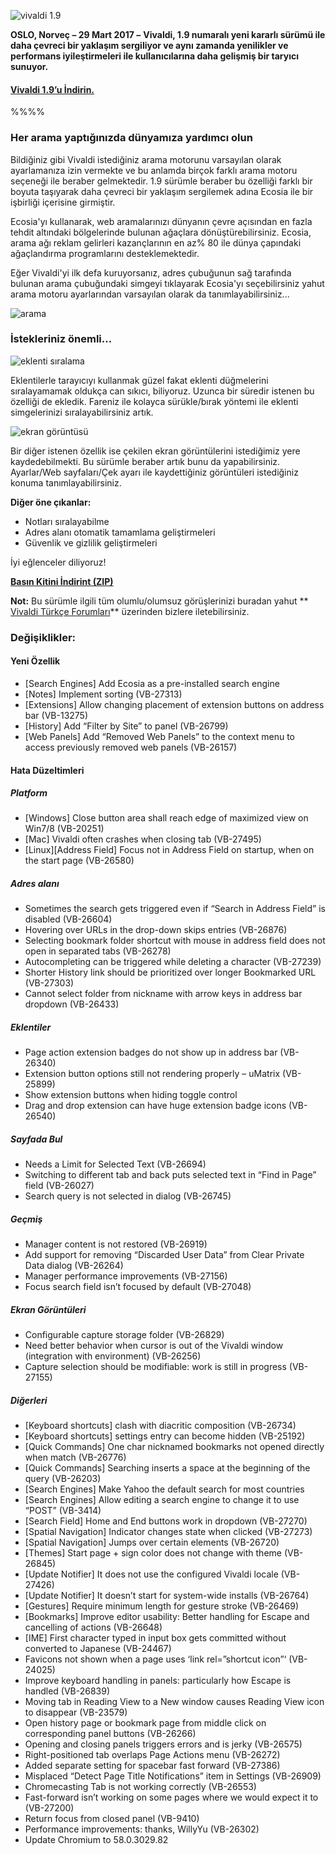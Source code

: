 ![vivaldi 1.9](http://res.cloudinary.com/vivaldi/image/upload/v1493276845/1-9-ecosia-2_ffpdgg.jpg#full-width)

**OSLO, Norveç – 29 Mart 2017 –**
**Vivaldi, 1.9 numaralı yeni kararlı sürümü ile daha çevreci bir yaklaşım sergiliyor ve aynı zamanda yenilikler ve performans iyileştirmeleri ile kullanıcılarına daha gelişmiş bir taryıcı sunuyor.**

#### [Vivaldi 1.9’u İndirin.](https://vivaldi.com/)

%%%%

### Her arama yaptığınızda dünyamıza yardımcı olun

Bildiğiniz gibi Vivaldi istediğiniz arama motorunu varsayılan olarak ayarlamanıza izin vermekte ve bu anlamda birçok farklı arama motoru seçeneği ile beraber gelmektedir. 1.9 sürümle beraber bu özelliği farklı bir boyuta taşıyarak daha çevreci bir yaklaşım sergilemek adına Ecosia ile bir işbirliği içerisine girmiştir.

Ecosia'yı kullanarak, web aramalarınızı dünyanın çevre açısından en fazla tehdit altındaki bölgelerinde bulunan ağaçlara dönüştürebilirsiniz. Ecosia, arama ağı reklam gelirleri kazançlarının en az% 80 ile dünya çapındaki ağaçlandırma programlarını desteklemektedir.

Eğer Vivaldi'yi ilk defa kuruyorsanız, adres çubuğunun sağ tarafında bulunan arama çubuğundaki simgeyi tıklayarak Ecosia'yı seçebilirsiniz yahut arama motoru ayarlarından varsayılan olarak da tanımlayabilirsiniz...

![arama](http://res.cloudinary.com/vivaldi/image/upload/v1493276844/arama_g580aq.png#full-width)

### İstekleriniz önemli...

![eklenti sıralama](http://res.cloudinary.com/vivaldi/image/upload/v1493276848/ext_v2_mlek6r.gif#full-width)

Eklentilerle tarayıcıyı kullanmak güzel fakat eklenti düğmelerini sıralayamamak oldukça can sıkıcı, biliyoruz. Uzunca bir süredir istenen bu özelliği de ekledik. Fareniz ile kolayca sürükle/bırak yöntemi ile eklenti simgelerinizi sıralayabilirsiniz artık.

![ekran görüntüsü](http://res.cloudinary.com/vivaldi/image/upload/v1493281713/%C3%A7ek_wykxo4.png#full-width)

Bir diğer istenen özellik ise çekilen ekran görüntülerini istediğimiz yere kaydedebilmekti. Bu sürümle beraber artık bunu da yapabilirsiniz. Ayarlar/Web sayfaları/Çek ayarı ile kaydettiğiniz görüntüleri istediğiniz konuma tanımlayabilirsiniz.

**Diğer öne çıkanlar:**
* Notları sıralayabilme
* Adres alanı otomatik tamamlama geliştirmeleri
* Güvenlik ve gizlilik geliştirmeleri


İyi eğlenceler diliyoruz!


**[Basın Kitini İndirint (ZIP)](https://vivaldi.com/press/vivaldi_press_kit_1.9_en-US.zip)**


**Not:** Bu sürümle ilgili tüm olumlu/olumsuz görüşlerinizi buradan yahut ** [Vivaldi Türkçe Forumları](https://vivaldi.net/forum/turkish)** üzerinden bizlere iletebilirsiniz.


### Değişiklikler:

#### Yeni Özellik

* [Search Engines] Add Ecosia as a pre-installed search engine
* [Notes] Implement sorting (VB-27313)
* [Extensions] Allow changing placement of extension buttons on address bar (VB-13275)
* [History] Add “Filter by Site” to panel (VB-26799)
* [Web Panels] Add “Removed Web Panels” to the context menu to access previously removed web panels (VB-26157)

#### Hata Düzeltimleri

##### Platform

* [Windows] Close button area shall reach edge of maximized view on Win7/8 (VB-20251)
* [Mac] Vivaldi often crashes when closing tab (VB-27495)
* [Linux][Address Field] Focus not in Address Field on startup, when on the start page (VB-26580)

##### Adres alanı

* Sometimes the search gets triggered even if “Search in Address Field” is disabled (VB-26604)
* Hovering over URLs in the drop-down skips entries (VB-26876)
* Selecting bookmark folder shortcut with mouse in address field does not open in separated tabs (VB-26278)
* Autocompleting can be triggered while deleting a character (VB-27239)
* Shorter History link should be prioritized over longer Bookmarked URL (VB-27303)
* Cannot select folder from nickname with arrow keys in address bar dropdown (VB-26433)

##### Eklentiler

* Page action extension badges do not show up in address bar (VB-26340)
* Extension button options still not rendering properly – uMatrix (VB-25899)
* Show extension buttons when hiding toggle control
* Drag and drop extension can have huge extension badge icons (VB-26540)

##### Sayfada Bul
* Needs a Limit for Selected Text (VB-26694)
* Switching to different tab and back puts selected text in “Find in Page” field (VB-26027)
* Search query is not selected in dialog (VB-26745)

##### Geçmiş
* Manager content is not restored (VB-26919)
* Add support for removing “Discarded User Data” from Clear Private Data dialog (VB-26264)
* Manager performance improvements (VB-27156)
* Focus search field isn’t focused by default (VB-27048)

##### Ekran Görüntüleri
* Configurable capture storage folder (VB-26829)
* Need better behavior when cursor is out of the Vivaldi window (integration with environment) (VB-26256)
* Capture selection should be modifiable: work is still in progress (VB-27155)

##### Diğerleri
* [Keyboard shortcuts] clash with diacritic composition (VB-26734)
* [Keyboard shortcuts] settings entry can become hidden (VB-25192)
* [Quick Commands] One char nicknamed bookmarks not opened directly when match (VB-26776)
* [Quick Commands] Searching inserts a space at the beginning of the query (VB-26203)
* [Search Engines] Make Yahoo the default search for most countries
* [Search Engines] Allow editing a search engine to change it to use “POST” (VB-3414)
* [Search Field] Home and End buttons work in dropdown (VB-27270)
* [Spatial Navigation] Indicator changes state when clicked (VB-27273)
* [Spatial Navigation] Jumps over certain elements (VB-26720)
* [Themes] Start page + sign color does not change with theme (VB-26845)
* [Update Notifier] It does not use the configured Vivaldi locale (VB-27426)
* [Update Notifier] It doesn’t start for system-wide installs (VB-26764)
* [Gestures] Require minimum length for gesture stroke (VB-26469)
* [Bookmarks] Improve editor usability: Better handling for Escape and cancelling of actions (VB-26648)
* [IME] First character typed in input box gets committed without converted to Japanese (VB-24467)
* Favicons not shown when a page uses ‘link rel=”shortcut icon”‘ (VB-24025)
* Improve keyboard handling in panels: particularly how Escape is handled (VB-26839)
* Moving tab in Reading View to a New window causes Reading View icon to disappear (VB-23579)
* Open history page or bookmark page from middle click on corresponding panel buttons (VB-26266)
* Opening and closing panels triggers errors and is jerky (VB-26575)
* Right-positioned tab overlaps Page Actions menu (VB-26272)
* Added separate setting for spacebar fast forward (VB-27386)
* Misplaced “Detect Page Title Notifications” item in Settings (VB-26909)
* Chromecasting Tab is not working correctly (VB-26553)
* Fast-forward isn’t working on some pages where we would expect it to (VB-27200)
* Return focus from closed panel (VB-9410)
* Performance improvements: thanks, WillyYu (VB-26302)
* Update Chromium to 58.0.3029.82
